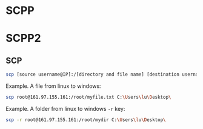 # SCPP
# SCPP2
## SCP
```bash
scp [source username@IP]:/[directory and file name] [destination username@IP]:/[destination directory]
```
Example. A file from linux to windows:
```bash
scp root@161.97.155.161:/root/myfile.txt C:\Users\lu\Desktop\
```
Example. A folder from linux to windows `-r` key:
```bash
scp -r root@161.97.155.161:/root/mydir C:\Users\lu\Desktop\
```
